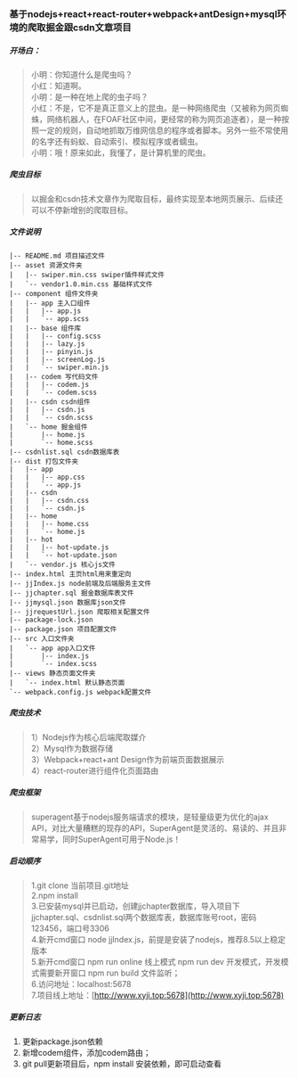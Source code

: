 ### 基于nodejs+react+react-router+webpack+antDesign+mysql环境的爬取掘金跟csdn文章项目
##### 开场白：
> 小明：你知道什么是爬虫吗？<br/>
小红：知道啊。<br/>
小明：是一种在地上爬的虫子吗？<br/>
小红：不是，它不是真正意义上的昆虫。是一种网络爬虫（又被称为网页蜘蛛，网络机器人，在FOAF社区中间，更经常的称为网页追逐者），是一种按照一定的规则，自动地抓取万维网信息的程序或者脚本。另外一些不常使用的名字还有蚂蚁、自动索引、模拟程序或者蠕虫。<br/>
小明：哦！原来如此，我懂了，是计算机里的爬虫。<br/>

##### 爬虫目标
> 以掘金和csdn技术文章作为爬取目标，最终实现至本地网页展示、后续还可以不停新增别的爬取目标。

##### 文件说明
```
|-- README.md 项目描述文件
|-- asset 资源文件夹
|   |-- swiper.min.css swiper插件样式文件
|   `-- vendor1.0.min.css 基础样式文件
|-- component 组件文件夹
|   |-- app 主入口组件
|   |   |-- app.js
|   |   `-- app.scss
|   |-- base 组件库
|   |   |-- config.scss
|   |   |-- lazy.js
|   |   |-- pinyin.js
|   |   |-- screenLog.js
|   |   `-- swiper.min.js
|   |-- codem 写代码文件
|   |   |-- codem.js
|   |   `-- codem.scss
|   |-- csdn csdn组件
|   |   |-- csdn.js
|   |   `-- csdn.scss
|   `-- home 掘金组件
|       |-- home.js
|       `-- home.scss
|-- csdnlist.sql csdn数据库表
|-- dist 打包文件夹
|   |-- app
|   |   |-- app.css
|   |   `-- app.js
|   |-- csdn
|   |   |-- csdn.css
|   |   `-- csdn.js
|   |-- home
|   |   |-- home.css
|   |   `-- home.js
|   |-- hot
|   |   |-- hot-update.js
|   |   `-- hot-update.json
|   `-- vendor.js 核心js文件
|-- index.html 主页html用来重定向
|-- jjIndex.js node前端及后端服务主文件
|-- jjchapter.sql 掘金数据库表文件
|-- jjmysql.json 数据库json文件
|-- jjrequestUrl.json 爬取相关配置文件
|-- package-lock.json 
|-- package.json 项目配置文件
|-- src 入口文件夹
|   `-- app app入口文件
|       |-- index.js
|       `-- index.scss
|-- views 静态页面文件夹
|   `-- index.html 默认静态页面
`-- webpack.config.js webpack配置文件
```

##### 爬虫技术
> 1）Nodejs作为核心后端爬取媒介<br/>
2）Mysql作为数据存储<br/>
3）Webpack+react+ant Design作为前端页面数据展示<br/>
4）react-router进行组件化页面路由<br/>

##### 爬虫框架
> superagent基于nodejs服务端请求的模块，是轻量级更为优化的ajax API，对比大量糟糕的现存的API，SuperAgent是灵活的、易读的、并且非常易学，同时SuperAgent可用于Node.js！

##### 启动顺序
> 1.git clone 当前项目.git地址<br/>
2.npm install<br/>
3.已安装mysql并已启动，创建jjchapter数据库，导入项目下jjchapter.sql、csdnlist.sql两个数据库表，数据库账号root，密码123456，端口号3306<br/>
4.新开cmd窗口 node jjIndex.js，前提是安装了nodejs，推荐8.5以上稳定版本<br/>
5.新开cmd窗口 npm run online 线上模式 npm run dev 开发模式，开发模式需要新开窗口 npm run build 文件监听；<br/>
6.访问地址：localhost:5678<br/>
7.项目线上地址：[http://www.xyji.top:5678](http://www.xyji.top:5678)

##### 更新日志
1. 更新package.json依赖  
2. 新增codem组件，添加codem路由；
3. git pull更新项目后，npm install 安装依赖，即可启动查看
